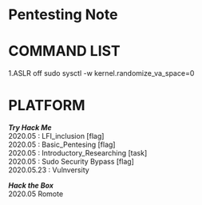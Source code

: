 # Pentesting Note 

# COMMAND LIST
1.ASLR off
 sudo sysctl -w kernel.randomize_va_space=0 <br>

# PLATFORM
***Try Hack Me***  <br>
2020.05 : LFI_inclusion [flag] <br>
2020.05 : Basic_Pentesing [flag]<br>
2020.05 : Introductory_Researching [task]<br>
2020.05 : Sudo Security Bypass [flag] <br> 
2020.05.23 :  Vulnversity <br>

***Hack the Box*** <br>
2020.05 Romote <br>

